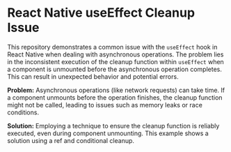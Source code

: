 # React Native useEffect Cleanup Issue

This repository demonstrates a common issue with the `useEffect` hook in React Native when dealing with asynchronous operations.  The problem lies in the inconsistent execution of the cleanup function within `useEffect` when a component is unmounted before the asynchronous operation completes. This can result in unexpected behavior and potential errors.

**Problem:** Asynchronous operations (like network requests) can take time. If a component unmounts before the operation finishes, the cleanup function might not be called, leading to issues such as memory leaks or race conditions.

**Solution:** Employing a technique to ensure the cleanup function is reliably executed, even during component unmounting.  This example shows a solution using a ref and conditional cleanup.